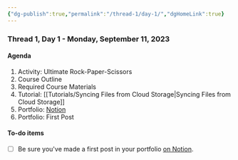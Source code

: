 ```yaml
---
{"dg-publish":true,"permalink":"/thread-1/day-1/","dgHomeLink":true}
---
```


### Thread 1, Day 1 - Monday, September 11, 2023
#### Agenda
1. Activity: Ultimate Rock-Paper-Scissors
1. Course Outline
1. Required Course Materials
1. Tutorial: [[Tutorials/Syncing Files from Cloud Storage\|Syncing Files from Cloud Storage]]
1. Portfolio: [Notion](https://notion.so)
1. Portfolio: First Post

#### To-do items
- [ ] Be sure you've made a first post in your portfolio [on Notion](https://notion.so).